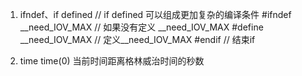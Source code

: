 1. ifndef、if defined 
    // if defined 可以组成更加复杂的编译条件
    #ifndef __need_IOV_MAX // 如果没有定义 __need_IOV_MAX
    #define __need_IOV_MAX // 定义__need_IOV_MAX
    #endif                 // 结束if
    
2. time
    time(0) 当前时间距离格林威治时间的秒数